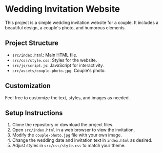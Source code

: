 # Wedding Invitation Website
This project is a simple wedding invitation website for a couple. It includes a beautiful design, a couple's photo, and humorous elements.

## Project Structure
- `src/index.html`: Main HTML file.
- `src/css/style.css`: Styles for the website.
- `src/js/script.js`: JavaScript for interactivity.
- `src/assets/couple-photo.jpg`: Couple's photo.

## Customization
Feel free to customize the text, styles, and images as needed.

## Setup Instructions
1. Clone the repository or download the project files.
2. Open `src/index.html` in a web browser to view the invitation.
3. Modify the `couple-photo.jpg` file with your own image.
4. Change the wedding date and invitation text in `index.html` as desired.
5. Adjust styles in `src/css/style.css` to match your theme.
